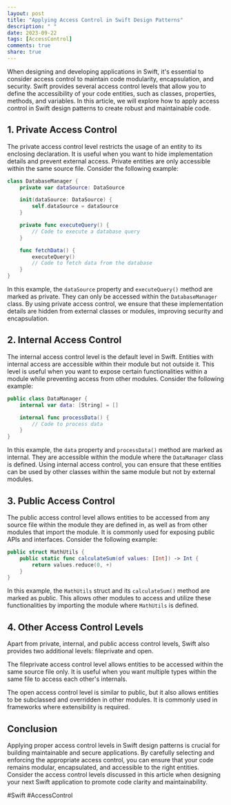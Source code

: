 ```yaml
---
layout: post
title: "Applying Access Control in Swift Design Patterns"
description: " "
date: 2023-09-22
tags: [AccessControl]
comments: true
share: true
---
```


When designing and developing applications in Swift, it's essential to consider access control to maintain code modularity, encapsulation, and security. Swift provides several access control levels that allow you to define the accessibility of your code entities, such as classes, properties, methods, and variables. In this article, we will explore how to apply access control in Swift design patterns to create robust and maintainable code.

## 1. Private Access Control

The private access control level restricts the usage of an entity to its enclosing declaration. It is useful when you want to hide implementation details and prevent external access. Private entities are only accessible within the same source file. Consider the following example:

```swift
class DatabaseManager {
    private var dataSource: DataSource

    init(dataSource: DataSource) {
        self.dataSource = dataSource
    }

    private func executeQuery() {
        // Code to execute a database query
    }

    func fetchData() {
        executeQuery()
        // Code to fetch data from the database
    }
}
```
In this example, the `dataSource` property and `executeQuery()` method are marked as private. They can only be accessed within the `DatabaseManager` class. By using private access control, we ensure that these implementation details are hidden from external classes or modules, improving security and encapsulation.

## 2. Internal Access Control

The internal access control level is the default level in Swift. Entities with internal access are accessible within their module but not outside it. This level is useful when you want to expose certain functionalities within a module while preventing access from other modules. Consider the following example:

```swift
public class DataManager {
    internal var data: [String] = []

    internal func processData() {
        // Code to process data
    }
}
```
In this example, the `data` property and `processData()` method are marked as internal. They are accessible within the module where the `DataManager` class is defined. Using internal access control, you can ensure that these entities can be used by other classes within the same module but not by external modules.

## 3. Public Access Control

The public access control level allows entities to be accessed from any source file within the module they are defined in, as well as from other modules that import the module. It is commonly used for exposing public APIs and interfaces. Consider the following example:

```swift
public struct MathUtils {
    public static func calculateSum(of values: [Int]) -> Int {
        return values.reduce(0, +)
    }
}
```
In this example, the `MathUtils` struct and its `calculateSum()` method are marked as public. This allows other modules to access and utilize these functionalities by importing the module where `MathUtils` is defined.

## 4. Other Access Control Levels

Apart from private, internal, and public access control levels, Swift also provides two additional levels: fileprivate and open.

The fileprivate access control level allows entities to be accessed within the same source file only. It is useful when you want multiple types within the same file to access each other's internals.

The open access control level is similar to public, but it also allows entities to be subclassed and overridden in other modules. It is commonly used in frameworks where extensibility is required.

## Conclusion

Applying proper access control levels in Swift design patterns is crucial for building maintainable and secure applications. By carefully selecting and enforcing the appropriate access control, you can ensure that your code remains modular, encapsulated, and accessible to the right entities. Consider the access control levels discussed in this article when designing your next Swift application to promote code clarity and maintainability.

#Swift #AccessControl